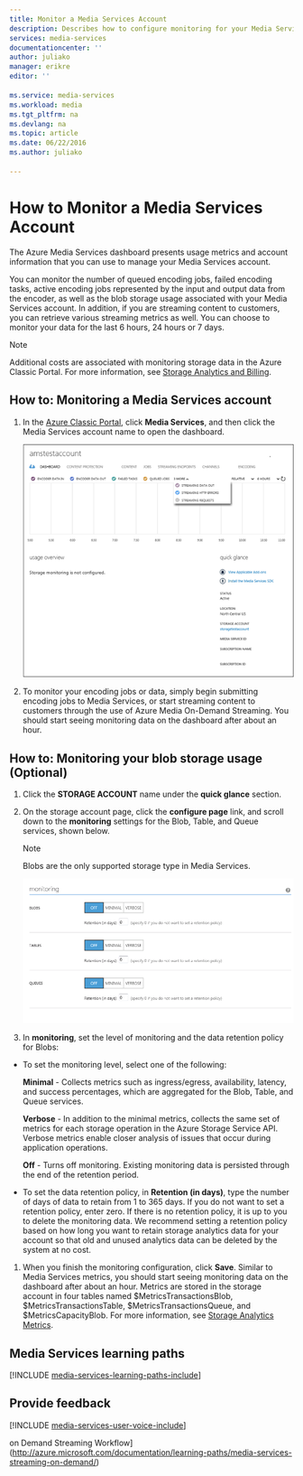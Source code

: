 ```yaml
---
title: Monitor a Media Services Account
description: Describes how to configure monitoring for your Media Services account in Azure.
services: media-services
documentationcenter: ''
author: juliako
manager: erikre
editor: ''

ms.service: media-services
ms.workload: media
ms.tgt_pltfrm: na
ms.devlang: na
ms.topic: article
ms.date: 06/22/2016
ms.author: juliako

---
```

# <a id="monitormediaservicesaccount"></a>How to Monitor a Media Services Account
The Azure Media Services dashboard presents usage metrics and account information that you can use to manage your Media Services account.

You can monitor the number of queued encoding jobs, failed encoding tasks, active encoding jobs represented by the input and output data from the encoder, as well as the blob storage usage associated with your Media Services account. In addition, if you are streaming content to customers, you can retrieve various streaming metrics as well. You can choose to monitor your data for the last 6 hours, 24 hours or 7 days.

> [!NOTE]
> Additional costs are associated with monitoring storage data in the Azure Classic Portal. For more information, see [Storage Analytics and Billing](http://go.microsoft.com/fwlink/?LinkId=256667).
> 
> 

## <a id="configuremonitoring"></a>How to: Monitoring a Media Services account
1. In the [Azure Classic Portal](http://go.microsoft.com/fwlink/?LinkID=256666), click **Media Services**, and then click the Media Services account name to open the dashboard. 
   
    ![MediaServices_Dashboard][dashboard]
2. To monitor your encoding jobs or data, simply begin submitting encoding jobs to Media Services, or start streaming content to customers through the use of Azure Media On-Demand Streaming. You should start seeing monitoring data on the dashboard after about an hour.

## <a id="configuringstorage"></a>How to: Monitoring your blob storage usage (Optional)
1. Click the **STORAGE ACCOUNT** name under the **quick glance** section.
2. On the storage account page, click the **configure page** link, and scroll down to the **monitoring** settings for the Blob, Table, and Queue services, shown below.
   
   > [!NOTE]
   > Blobs are the only supported storage type in Media Services.
   > 
   > 
   
    ![StorageOptions][storage_options_scoped]
3. In **monitoring**, set the level of monitoring and the data retention policy for Blobs:

* To set the monitoring level, select one of the following:
  
     **Minimal** - Collects metrics such as ingress/egress, availability, latency, and success percentages, which are aggregated for the Blob, Table, and Queue services.
  
     **Verbose** - In addition to the minimal metrics, collects the same set of metrics for each storage operation in the Azure Storage Service API. Verbose metrics enable closer analysis of issues that occur during application operations. 
  
     **Off** - Turns off monitoring. Existing monitoring data is persisted through the end of the retention period.
* To set the data retention policy, in **Retention (in days)**, type the number of days of data to retain from 1 to 365 days. If you do not want to set a retention policy, enter zero. If there is no retention policy, it is up to you to delete the monitoring data. We recommend setting a retention policy based on how long you want to retain storage analytics data for your account so that old and unused analytics data can be deleted by the system at no cost.

1. When you finish the monitoring configuration, click **Save**.
   Similar to Media Services metrics, you should start seeing monitoring data on the dashboard after about an hour.
   Metrics are stored in the storage account in four tables named $MetricsTransactionsBlob, $MetricsTransactionsTable, $MetricsTransactionsQueue, and $MetricsCapacityBlob. For more information, see [Storage Analytics Metrics](http://go.microsoft.com/fwlink/?LinkId=256668).

## Media Services learning paths
[!INCLUDE [media-services-learning-paths-include](../../includes/media-services-learning-paths-include.md)]

## Provide feedback
[!INCLUDE [media-services-user-voice-include](../../includes/media-services-user-voice-include.md)]

on Demand Streaming Workflow](http://azure.microsoft.com/documentation/learning-paths/media-services-streaming-on-demand/)

<!-- Images -->
[dashboard]: ./media/media-services-monitor-services-account/media-services-dashboard.png
[storage_options_scoped]: ./media/media-services-monitor-services-account/storagemonitoringoptions_scoped.png

